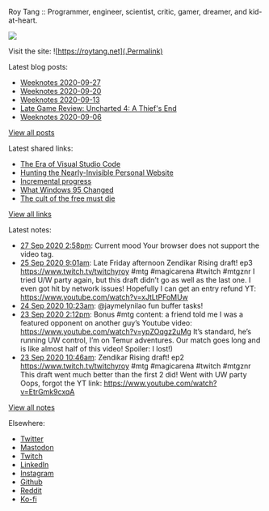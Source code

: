 Roy Tang :: Programmer, engineer, scientist, critic, gamer, dreamer, and kid-at-heart.

![](https://roytang.net/img/profile.jpg)

Visit the site: ![https://roytang.net](.Permalink)

Latest blog posts:
    

- [Weeknotes 2020-09-27](https://roytang.net/2020/09/weeknotes-2020-09-27/)
- [Weeknotes 2020-09-20](https://roytang.net/2020/09/weeknotes-2020-09-20/)
- [Weeknotes 2020-09-13](https://roytang.net/2020/09/weeknotes-2020-09-13/)
- [Late Game Review: Uncharted 4: A Thief&#39;s End](https://roytang.net/2020/09/uncharted4/)
- [Weeknotes 2020-09-06](https://roytang.net/2020/09/weeknotes-2020-09-06/)

[View all posts](https://roytang.net/blog)

Latest shared links:
    

- [The Era of Visual Studio Code](https://roytang.net/2020/09/the-era-of-visual-studio-code/)
- [Hunting the Nearly-Invisible Personal Website](https://roytang.net/2020/08/hunting-the-nearly-invisible-personal-website/)
- [Incremental progress](https://roytang.net/2020/08/incremental-progress/)
- [What Windows 95 Changed](https://roytang.net/2020/08/what-windows-95-changed/)
- [The cult of the free must die](https://roytang.net/2020/08/the-cult-of-the-free-must-die/)

[View all links](https://roytang.net/links)

Latest notes:
    

- [27 Sep 2020 2:58pm](https://roytang.net/2020/09/1310232349494243328/): Current mood
Your browser does not support the video tag.  
- [25 Sep 2020 9:01am](https://roytang.net/2020/09/1309417618089168896/): Late Friday afternoon Zendikar Rising draft! ep3 https://www.twitch.tv/twitchyroy #mtg #magicarena #twitch #mtgznr
I tried U/W party again, but this draft didn&rsquo;t go as well as the last one. I even got hit by network issues! Hopefully I can get an entry refund
YT: https://www.youtube.com/watch?v=xJtLtPFoMUw
- [24 Sep 2020 10:23am](https://roytang.net/2020/09/1309075953650470912/): @jaymelynilao fun buffer tasks!
- [23 Sep 2020 2:12pm](https://roytang.net/2020/09/1308771257521827841/): Bonus #mtg content: a friend told me I was a featured opponent on another guy&rsquo;s Youtube video: https://www.youtube.com/watch?v=ypZOqgz2uMg It&rsquo;s standard, he&rsquo;s running UW control, I&rsquo;m on Temur adventures. Our match goes long and is like almost half of this video! Spoiler: I lost!)
- [23 Sep 2020 10:46am](https://roytang.net/2020/09/1308719289806065667/): Zendikar Rising draft! ep2 https://www.twitch.tv/twitchyroy #mtg #magicarena #twitch #mtgznr
This draft went much better than the first 2 did! Went with UW party
Oops, forgot the YT link: https://www.youtube.com/watch?v=EtrGmk9cxqA

[View all notes](https://roytang.net/notes)

Elsewhere:

- [Twitter](https://twitter.com/roytang)
- [Mastodon](https://mastodon.technology/@roytang)
- [Twitch](https://twitch.tv/twitchyroy)
- [LinkedIn](https://www.linkedin.com/in/roytang)
- [Instagram](https://instagram.com/roytang0400)
- [Github](https://github.com/roytang)
- [Reddit](https://reddit.com/u/hungryroy)
- [Ko-fi](https://ko-fi.com/roytang)